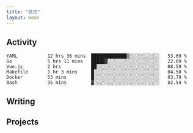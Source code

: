 ```yaml
---
title: "首页"
layout: Home
---
```


## Activity
<!--START_SECTION:waka-->

```text
YAML           12 hrs 36 mins  █████████████▒░░░░░░░░░░░   53.69 %
Go             5 hrs 11 mins   █████▓░░░░░░░░░░░░░░░░░░░   22.09 %
Vue.js         2 hrs           ██░░░░░░░░░░░░░░░░░░░░░░░   08.59 %
Makefile       1 hr 3 mins     █░░░░░░░░░░░░░░░░░░░░░░░░   04.50 %
Docker         53 mins         █░░░░░░░░░░░░░░░░░░░░░░░░   03.79 %
Bash           35 mins         ▓░░░░░░░░░░░░░░░░░░░░░░░░   02.54 %
```

<!--END_SECTION:waka-->

## Writing
<PindedPosts />

## Projects
<Projects />
